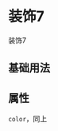 <!-- 加载 demo 组件 start -->
<script setup>
import demo from './demo.vue'
</script>
<!-- 加载 demo 组件 end -->

<!-- 正文开始 -->

# 装饰7

装饰7

## 基础用法
<Preview comp-name="Decoration7" demo-name="demo">
  <demo />
</Preview>

## 属性
`color`，同上
